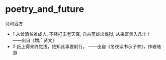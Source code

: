 # poetry_and_future
诗和远方
* 1 
未曾清贫难成人,
不经打击老天真,
自古英雄出炼狱,
从来富贵入凡尘！  
——出自《增广贤文》
* 2 
纸上得来终觉浅，绝知此事要躬行。
——出自《冬夜读书示子聿》，作者陆游
